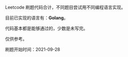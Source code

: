 Leetcode 刷题代码合计，不同题目尝试用不同编程语言实现。



目前已实现的语言有：**Golang**。



代码基本都是能够通过的，少数是未写完。



仅供参考。



刷题开始时间：2021-09-28